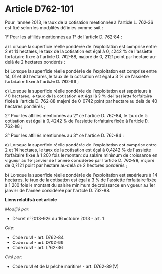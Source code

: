 # Article D762-101

Pour l'année 2013, le taux de la cotisation mentionnée à l'article L. 762-36 est fixé selon les modalités définies comme
suit : 

1° Pour les affiliés mentionnés au 1° de l'article D. 762-84 : 

a) Lorsque la superficie réelle pondérée de l'exploitation est comprise entre 2 et 14 hectares, le taux de la cotisation est
égal à 0, 4242 % de l'assiette forfaitaire fixée à l'article D. 762-88, majoré de 0, 2121 point par hectare au-delà de 2
hectares pondérés ; 

b) Lorsque la superficie réelle pondérée de l'exploitation est comprise entre 14, 01 et 40 hectares, le taux de la cotisation
est égal à 3 % de l'assiette forfaitaire fixée à l'article D. 762-88 ; 

c) Lorsque la superficie réelle pondérée de l'exploitation est supérieure à 40 hectares, le taux de la cotisation est égal à
3 % de l'assiette forfaitaire fixée à l'article D. 762-88 majoré de 0, 0742 point par hectare au delà de 40 hectares
pondérés ; 

2° Pour les affiliés mentionnés au 2° de l'article D. 762-84, le taux de la cotisation est égal à 0, 4242 % de l'assiette
forfaitaire fixée à l'article D. 762-88 ;

3° Pour les affiliés mentionnés au 3° de l'article D. 762-84 :

a) Lorsque la superficie réelle pondérée de l'exploitation est comprise entre 2 et 14 hectares, le taux de la cotisation est
égal à 0,4242 % de l'assiette forfaitaire fixée à 1 200 fois le montant du salaire minimum de croissance en vigueur au 1er
janvier de l'année considérée par l'article D. 762-88, majoré de 0,2121 point par hectare au-delà de 2 hectares pondérés ;

b) Lorsque la superficie réelle pondérée de l'exploitation est supérieure à 14 hectares, le taux de la cotisation est égal à
3 % de l'assiette forfaitaire fixée à 1 200 fois le montant du salaire minimum de croissance en vigueur au 1er janvier de
l'année considérée par l'article D. 762-88.

**Liens relatifs à cet article**

_Modifié par_:

  - Décret n°2013-926 du 16 octobre 2013 - art. 1

_Cite_:

  - Code rural - art. D762-84
  - Code rural - art. D762-88
  - Code rural - art. L762-36

_Cité par_:

  - Code rural et de la pêche maritime - art. D762-89 (V)
